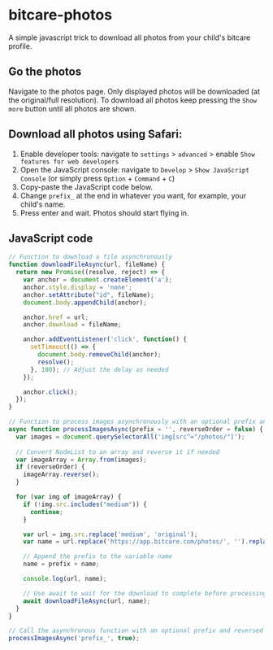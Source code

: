 # bitcare-photos
A simple javascript trick to download all photos from your child's bitcare profile.

## Go the photos
Navigate to the photos page. Only displayed photos will be downloaded (at the original/full resolution). 
To download all photos keep pressing the `Show more` button until all photos are shown.

## Download all photos using Safari:
1. Enable developer tools: navigate to `settings` > `advanced` > enable `Show features for web developers`
2. Open the JavaScript console: navigate to `Develop` > `Show JavaScript Console` (or simply press `Option` + `Command` + `C`)
3. Copy-paste the JavaScript code below.
4. Change `prefix_` at the end in whatever you want, for example, your child's name.
5. Press enter and wait. Photos should start flying in.

## JavaScript code
```javascript
// Function to download a file asynchronously
function downloadFileAsync(url, fileName) {
  return new Promise((resolve, reject) => {
    var anchor = document.createElement('a');
    anchor.style.display = 'none';
    anchor.setAttribute("id", fileName);
    document.body.appendChild(anchor);

    anchor.href = url;
    anchor.download = fileName;

    anchor.addEventListener('click', function() {
      setTimeout(() => {
        document.body.removeChild(anchor);
        resolve();
      }, 100); // Adjust the delay as needed
    });

    anchor.click();
  });
}

// Function to process images asynchronously with an optional prefix and reversed order
async function processImagesAsync(prefix = '', reverseOrder = false) {
  var images = document.querySelectorAll('img[src^="/photos/"]');
  
  // Convert NodeList to an array and reverse it if needed
  var imageArray = Array.from(images);
  if (reverseOrder) {
    imageArray.reverse();
  }

  for (var img of imageArray) {
    if (!img.src.includes("medium")) {
      continue;
    }

    var url = img.src.replace('medium', 'original');
    var name = url.replace('https://app.bitcare.com/photos/', '').replace('/original', '');

    // Append the prefix to the variable name
    name = prefix + name;

    console.log(url, name);

    // Use await to wait for the download to complete before processing the next image
    await downloadFileAsync(url, name);
  }
}

// Call the asynchronous function with an optional prefix and reversed order
processImagesAsync('prefix_', true);
```
